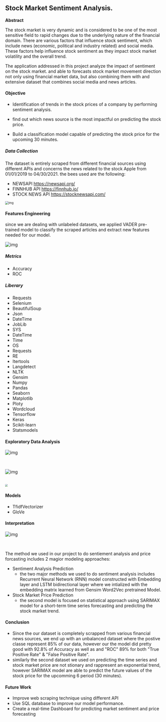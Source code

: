 ## Stock Market Sentiment Analysis.

**Abstract**

The stock market is very dynamic and is considered to be one of the most sensitive field to rapid changes due to the underlying nature of the financial domain. There are various factors that influence stock sentiment, which include news (economic, political and industry related) and social media. These factors help influence stock sentiment as they impact stock market volatility and the overall trend.

The application addressed in this project analyze the impact of sentiment on the stock market. and able to forecasts stock market movement direction not only using financial market data, but also combining them with and extensive dataset that combines social media and news articles.

#### Objective

- Identification of trends in the stock prices of a company by performing sentiment analysis.

- find out which news source is the most impactful on predicting the stock price.

- Build a classification model capable of predicting the stock price for the upcoming 30 minutes.

  

##### Data Collection

The dataset is entirely scraped from different financial sources using different APIs and concerns the news related to the stock Apple from 01/01/2019 to 04/30/2021.
the bees used are the following:

- NEWSAPI              https://newsapi.org/
- FINNHUB API       https://finnhub.io/
- STOCK NEWS API https://stocknewsapi.com/

<img src="https://raw.githubusercontent.com/akladyous/stock-market-sentiment-analysis/main/img/top10_news_source.png?raw=True" alt="img" style="zoom:67%;" />

#### Features Engineering

since we are dealing with unlabeled datasets, we applied VADER  pre-trained model to classify the scraped articles and extract new features needed for our model.



![img](https://raw.githubusercontent.com/akladyous/stock-market-sentiment-analysis/main/img/sentiment_distribution.png?raw=True)



##### Metrics

- Accuracy
- ROC

##### Liberary

- Requests
- Selenium
- BeautifulSoup
- Json
- DateTime
- JobLib
- SYS
- DateTime
- Time
- OS
- Requests
- RE
- Itertools
- Langdetect
- NLTK
- Gensim
- Numpy
- Pandas
- Seaborn
- Matplotlib
- Ploty
- Wordcloud
- Tensorflow
- Keras
- Scikit-learn
- Statsmodels

#### Exploratory Data Analysis



![img](https://raw.githubusercontent.com/akladyous/stock-market-sentiment-analysis/main/img/news_sources_vs_sentiment.png?raw=True)



<br clear="left"/>

![img](https://raw.githubusercontent.com/akladyous/stock-market-sentiment-analysis/main/img/word_freq_distribution.png?raw=True)

<br clear="left"/>

<img src="https://raw.githubusercontent.com/akladyous/stock-market-sentiment-analysis/main/img/word_cloud.png?raw=True" style="zoom:50%;" />

<br clear="left"/>

#### Models

- TfidfVectorizer
- GloVe 

#### Interpretation

![img](https://raw.githubusercontent.com/akladyous/stock-market-sentiment-analysis/main/img/roc.jpg?raw=True)

<br clear="left"/>

The method we used in our project to do sentiement analysis and price forcasting includes 2 magior modeling approaches:

- Sentiment Analysis Prediction
  - the two major methods we used to do sentiment analysis includes Recurrent Neural Network (RNN) model constructed with Embedding layer and LSTM bidirectional layer where we intialized with the embedding matrix learned from Gensim Word2Vec pretrained Model.
- Stock Market Price Prediction
  - the second model is focused on statistical approach using SARIMAX model for a short-term time series forecasting and predicting the stock market trend.

#### Conclusion

- Since the our dataset is completely scrapped from various financial news sources, we end up with an unbalanced dataset where the postive classe represent 85%  of our data, however our the model did pretty good with 92.8% of Accuracy as well as and "ROC" 89% for both "True Positive Rate" & "False Positive Rate".
- similarly the second dataset we used on predicting the time series and stock market price are not stionary and rappresent an exponential trend,  however SARIMAX model are able to predict the future values of the stock price for the upcomming 6 period (30 minutes).

#### Future Work

- Improve web scraping technique using different API
- Use SQL database to improve our model performance.
- Create a real-time Dashboard for predicting market sentiment and price forecasting
